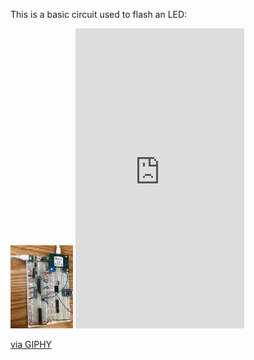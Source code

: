 This is a basic circuit used to flash an LED:

<img src="IanCircuit.png" width="100"/>
<iframe src="https://giphy.com/embed/Magqa5wd2uVYdWm5QT" width="270" height="480" frameBorder="0" class="giphy-embed" allowFullScreen></iframe><p><a href="https://giphy.com/gifs/Magqa5wd2uVYdWm5QT">via GIPHY</a></p>

